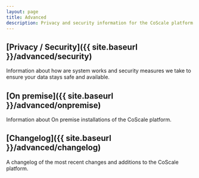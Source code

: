 ```yaml
---
layout: page
title: Advanced
description: Privacy and security information for the CoScale platform.
---
```


## [Privacy / Security]({{ site.baseurl }}/advanced/security)
Information about how are system works and security measures we take to ensure your data stays safe and available.

## [On premise]({{ site.baseurl }}/advanced/onpremise)
Information about On premise installations of the CoScale platform.

## [Changelog]({{ site.baseurl }}/advanced/changelog)
A changelog of the most recent changes and additions to the CoScale platform.
